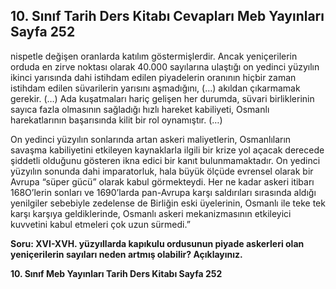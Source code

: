 ## 10. Sınıf Tarih Ders Kitabı Cevapları Meb Yayınları Sayfa 252

nispetle değişen oranlarda katılım göstermişlerdir. Ancak yeniçerilerin orduda en zirve noktası olarak 40.000 sayılarına ulaştığı on yedinci yüzyılın ikinci yarısında dahi istihdam edilen piyadelerin oranının hiçbir zaman istihdam edilen süvarilerin yarısını aşmadığını, (…) akıldan çıkarmamak gerekir. (…) Ada kuşatmaları hariç gelişen her durumda, süvari birliklerinin sayıca fazla olmasının sağladığı hızlı hareket kabiliyeti, Osmanlı harekatlarının başarısında kilit bir rol oynamıştır. (…)

On yedinci yüzyılın sonlarında artan askeri maliyetlerin, Osmanlıların savaşma kabiliyetini etkileyen kaynaklarla ilgili bir krize yol açacak derecede şiddetli olduğunu gösteren ikna edici bir kanıt bulunmamaktadır. On yedinci yüzyılın sonunda dahi imparatorluk, hala büyük ölçüde evrensel olarak bir Avrupa “süper gücü” olarak kabul görmekteydi. Her ne kadar askeri itibarı 168O’lerin sonları ve 1690’larda pan-Avrupa karşı saldırıları sırasında aldığı yenilgiler sebebiyle zedelense de Birliğin eski üyelerinin, Osmanlı ile teke tek karşı karşıya geldiklerinde, Osmanlı askeri mekanizmasının etkileyici kuvvetini kabul etmeleri çok uzun sürmedi.”

**Soru: XVI-XVH. yüzyıllarda kapıkulu ordusunun piyade askerleri olan yeniçerilerin sayıları neden artmış olabilir? Açıklayınız.**

**10. Sınıf Meb Yayınları Tarih Ders Kitabı Sayfa 252**